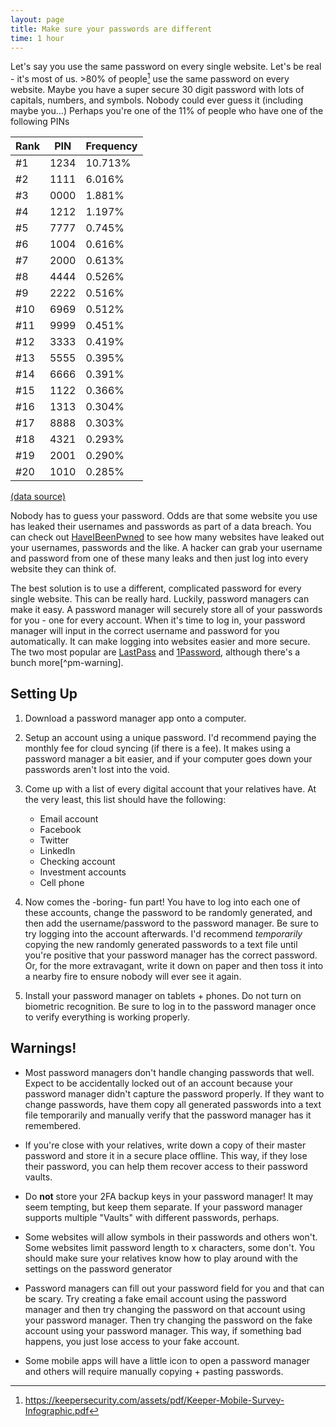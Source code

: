 ```yaml
---
layout: page
title: Make sure your passwords are different
time: 1 hour
---
```

Let's say you use the same password on every single website. Let's be real - it's most of us. >80% of people[^password-study] use the same password on every website. Maybe you have a super secure 30 digit password with lots of capitals, numbers, and symbols. Nobody could ever guess it (including maybe you...) Perhaps you're one of the 11% of people who have one of the following PINs 

|Rank|PIN|Frequency|
|---|---|---|
|#1|  1234|  10.713%|
|#2|  1111|  6.016%|
|#3|  0000|  1.881%|
|#4|  1212|  1.197%|
|#5|  7777|  0.745%|
|#6|  1004|  0.616%|
|#7|  2000|  0.613%|
|#8|  4444|  0.526%|
|#9|  2222|  0.516%|
|#10| 6969|  0.512%|
|#11| 9999|  0.451%|
|#12| 3333|  0.419%|
|#13| 5555|  0.395%|
|#14| 6666|  0.391%|
|#15| 1122|  0.366%|
|#16| 1313|  0.304%|
|#17| 8888|  0.303%|
|#18| 4321|  0.293%|
|#19| 2001|  0.290%|
|#20| 1010|  0.285%|

[(data source)][datagenics]

Nobody has to guess your password. Odds are that some website you use has leaked their usernames and passwords as part of a data breach. You can check out [HaveIBeenPwned][hibp] to see how many websites have leaked out your usernames, passwords and the like. A hacker can grab your username and password from one of these many leaks and then just log into every website they can think of.

The best solution is to use a different, complicated password for every single website. This can be really hard. Luckily, password managers can make it easy. A password manager will securely store all of your passwords for you - one for every account. When it's time to log in, your password manager will input in the correct username and password for you automatically. It can make logging
into websites easier and more secure.  The two most popular are [LastPass][lastpass] and [1Password][1password], although there's a bunch more[^pm-warning].


## Setting Up
1. Download a password manager app onto a computer.
2. Setup an account using a unique password. I'd recommend paying the monthly fee for cloud syncing (if there is a fee). It makes using a password manager a bit easier, and if your computer goes down your passwords aren't lost into the void. 
3. Come up with a list of every digital account that your relatives have. At the very least, this list should have the following:
   * Email account
   * Facebook
   * Twitter
   * LinkedIn
   * Checking account
   * Investment accounts
   * Cell phone
4. Now comes the -boring- fun part! You have to log into each one of these accounts, change the password to be randomly generated, and then add the username/password to the password manager. Be sure to try logging into the account afterwards. I'd recommend *temporarily* copying the new randomly generated passwords to a text file until you're positive that your password manager has the correct password. Or, for the more extravagant, write it down on paper and then toss it into a nearby fire to ensure nobody will ever see it again. 

5. Install your password manager on tablets + phones. Do not turn on biometric recognition. Be sure to log in to the password manager once to verify everything is working properly.

## Warnings!
* Most password managers don't handle changing passwords that well. Expect to be accidentally locked out of an account because your password manager didn't capture the password properly.  If they want to change passwords, have them copy all generated passwords into a text file temporarily and manually verify that the password manager has it remembered.

* If you're close with your relatives, write down a copy of their master password and store it in a secure place offline. This way, if they lose their password, you can help them recover access to their password vaults.

* Do **not** store your 2FA backup keys in your password manager! It may seem tempting, but keep them separate. If your password manager supports multiple "Vaults" with different passwords, perhaps. 

* Some websites will allow symbols in their passwords and others won't. Some websites limit password length to x characters, some don't. You should make sure your relatives know how to play around with the settings on the password generator

* Password managers can fill out your password field for you and that can be scary. Try creating a fake email account using the password manager and then try changing the password on that account using your password manager. Then try changing the password on the fake account using your password manager. This way, if something bad happens, you just lose access to your fake account.

* Some mobile apps will have a little icon to open a password manager and others will require manually copying + pasting passwords.


[^password-study]: https://keepersecurity.com/assets/pdf/Keeper-Mobile-Survey-Infographic.pdf
[^pm-manager]: There's a whole bunch of very, very bad password managers out
  there that can make you less secure. Be sure that you understand why your password manager is secure. Most password managers have security white-pages and you can Google around for basic primers on password manager security to know what to look for.

[hibp]: https://haveibeenpwned.com/
[lastpass]: http://www.lastpass.com/
[1password]: https://www.1password.com/
[datagenics]: https://www.datagenetics.com/blog/september32012/
